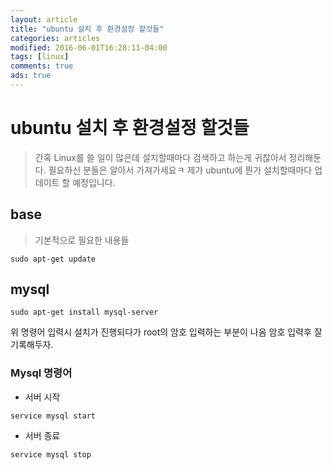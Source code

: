 ```yaml
---
layout: article
title: "ubuntu 설치 후 환경설정 할것들"
categories: articles
modified: 2016-06-01T16:28:11-04:00
tags: [linux]
comments: true
ads: true
---
```


# ubuntu 설치 후 환경설정 할것들

> 간혹 Linux를 쓸 일이 많은데 설치할때마다 검색하고 하는게 귀찮아서 정리해둔다. 필요하신 분들은 알아서 가져가세요ㅋ 제가 ubuntu에 뭔가 설치할때마다 업데이트 할 예정입니다.

## base

> 기본적으로 필요한 내용들

```
sudo apt-get update
```


## mysql

```
sudo apt-get install mysql-server
```

위 명령어 입력시 설치가 진행되다가 root의 암호 입력하는 부분이 나옴
암호 입력후 잘 기록해두자.

### Mysql 명령어

* 서버 시작

```
service mysql start
```

* 서버 종료

```
service mysql stop
```

